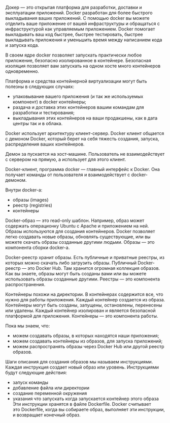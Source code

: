 Докер — это открытая платформа для разработки, доставки и эксплуатации приложений. Docker разработан для более быстрого выкладывания ваших приложений. С помощью docker вы можете отделить ваше приложение от вашей инфраструктуры и обращаться с инфраструктурой как управляемым приложением. Docker помогает выкладывать ваш код быстрее, быстрее тестировать, быстрее выкладывать приложения и уменьшить время между написанием кода и запуска кода. 

В своем ядре docker позволяет запускать практически любое приложение, безопасно изолированное в контейнере. Безопасная изоляция позволяет вам запускать на одном хосте много контейнеров одновременно. 

Платформа и средства контейнерной виртуализации могут быть полезны в следующих случаях:
* упаковывание вашего приложения (и так же используемых компонент) в docker контейнеры;
* раздача и доставка этих контейнеров вашим командам для разработки и тестирования;
* выкладывания этих контейнеров на ваши продакшены, как в дата центры так и в облака.

Docker использует архитектуру клиент-сервер. Docker клиент общается с демоном Docker, который берет на себя тяжесть создания, запуска, распределения ваших контейнеров.

Демон за пускается на хост-машине. Пользователь не взаимодействует с сервером на прямую, а использует для этого клиент.

Docker-клиент, программа docker — главный интерфейс к Docker. Она получает команды от пользователя и взаимодействует с docker-демоном.

Внутри docker-а:
* образы (images)
* реестр (registries)
* контейнеры

Docker-образ — это read-only шаблон. Например, образ может содержать операционку Ubuntu c Apache и приложением на ней. Образы используются для создания контейнеров. Docker позволяет легко создавать новые образы, обновлять существующие, или вы можете скачать образы созданные другими людьми. Образы — это компонента сборки docker-а.

Docker-реестр хранит образы. Есть публичные и приватные реестры, из которых можно скачать либо загрузить образы. Публичный Docker-реестр — это Docker Hub. Там хранится огромная коллекция образов. Как вы знаете, образы могут быть созданы вами или вы можете использовать образы созданные другими. Реестры — это компонента распространения.

Контейнеры похожи на директории. В контейнерах содержится все, что нужно для работы приложения. Каждый контейнер создается из образа. Контейнеры могут быть созданы, запущены, остановлены, перенесены или удалены. Каждый контейнер изолирован и является безопасной платформой для приложения. Контейнеры — это компонента работы.

Пока мы знаем, что:
* можем создавать образы, в которых находятся наши приложения;
* можем создавать контейнеры из образов, для запуска приложений;
* можем распространять образы через Docker Hub или другой реестр образов.

Шаги описания для создания образов мы называем инструкциями. Каждая инструкция создает новый образ или уровень. Инструкциями будут следующие действия:
* запуск команды
* добавление файла или директории
* создание переменной окружения
* указания что запускать когда запускается контейнер этого образа
Эти инструкции хранятся в файле Dockerfile. Docker считывает это Dockerfile, когда вы собираете образ, выполняет эти инструкции, и возвращает конечный образ.

